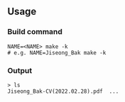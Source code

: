 ## Usage

### Build command
```shell
NAME=<NAME> make -k
# e.g. NAME=Jiseong_Bak make -k
```

### Output
```text
> ls
Jiseong_Bak-CV(2022.02.28).pdf  ...

```

